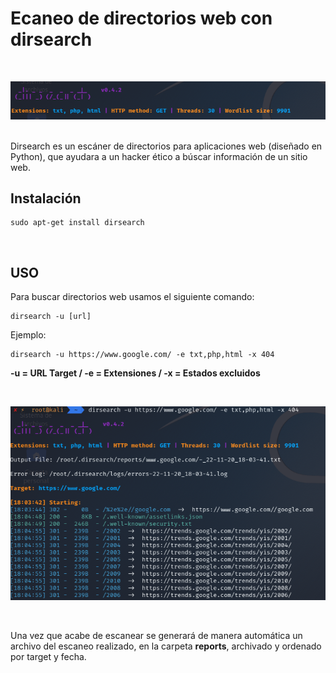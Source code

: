 # Ecaneo de directorios web con dirsearch

<br>

<p align="center">
<img src="./Img/logotipo.png">
</p>

<br>
Dirsearch es un escáner de directorios para aplicaciones web (diseñado en Python), que ayudara a un hacker ético a búscar información de un sitio web.

<br>

## Instalación

```
sudo apt-get install dirsearch
```

<br>

## USO

Para buscar directorios web usamos el siguiente comando:

```
dirsearch -u [url]
```

Ejemplo:

```
dirsearch -u https://www.google.com/ -e txt,php,html -x 404
```

**-u = URL Target / -e = Extensiones / -x = Estados excluidos**

<br>

<p align="center">
<img src="./Img/Ejemplo.png">
</p>

<br>

Una vez que acabe de escanear se generará de manera automática un archivo del escaneo realizado, en la carpeta **reports**, archivado y ordenado por target y fecha.